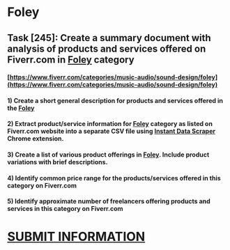 # Foley
## Task [245]: Create a summary document with analysis of products and services offered on Fiverr.com in [Foley](https://www.fiverr.com/categories/music-audio/sound-design/foley) category
#### [https://www.fiverr.com/categories/music-audio/sound-design/foley](https://www.fiverr.com/categories/music-audio/sound-design/foley)
#### 1) Create a short general description for products and services offered in the [Foley](https://www.fiverr.com/categories/music-audio/sound-design/foley)
#### 2) Extract product/service information for [Foley](https://www.fiverr.com/categories/music-audio/sound-design/foley) category as listed on Fiverr.com website into a separate CSV file using [Instant Data Scraper](https://chrome.google.com/webstore/detail/instant-data-scraper/ofaokhiedipichpaobibbnahnkdoiiah) Chrome extension.
#### 3) Create a list of various product offerings in [Foley](https://www.fiverr.com/categories/music-audio/sound-design/foley). Include product variations with brief descriptions.
#### 4) Identify common price range for the products/services offered in this category on Fiverr.com
#### 5) Identify approximate number of freelancers offering products and services in this category on Fiverr.com

# [SUBMIT INFORMATION](https://forms.office.com/r/8AEKjkLxKG)
